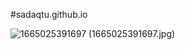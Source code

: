 #sadaqtu.github.io

![1665025391697](https://user-images.githubusercontent.com/115899539/198184109-80c949ee-e652-4c2e-8d20-0af16a3a8882.jpg)
(1665025391697.jpg)
